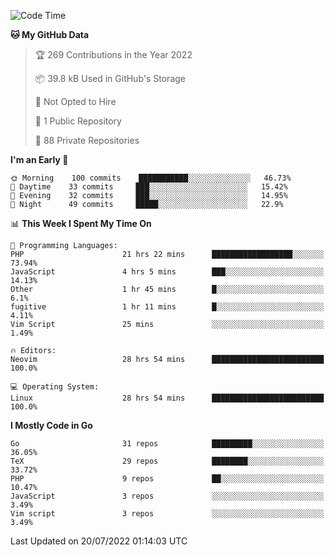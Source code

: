 
<!--START_SECTION:waka-->
![Code Time](http://img.shields.io/badge/Code%20Time-0%20secs-blue)

**🐱 My GitHub Data** 

> 🏆 269 Contributions in the Year 2022
 > 
> 📦 39.8 kB Used in GitHub's Storage 
 > 
> 🚫 Not Opted to Hire
 > 
> 📜 1 Public Repository 
 > 
> 🔑 88 Private Repositories  
 > 
**I'm an Early 🐤** 

```text
🌞 Morning    100 commits    ███████████░░░░░░░░░░░░░░   46.73% 
🌆 Daytime    33 commits     ███░░░░░░░░░░░░░░░░░░░░░░   15.42% 
🌃 Evening    32 commits     ███░░░░░░░░░░░░░░░░░░░░░░   14.95% 
🌙 Night      49 commits     █████░░░░░░░░░░░░░░░░░░░░   22.9%

```


📊 **This Week I Spent My Time On** 

```text
💬 Programming Languages: 
PHP                      21 hrs 22 mins      ██████████████████░░░░░░░   73.94% 
JavaScript               4 hrs 5 mins        ███░░░░░░░░░░░░░░░░░░░░░░   14.13% 
Other                    1 hr 45 mins        █░░░░░░░░░░░░░░░░░░░░░░░░   6.1% 
fugitive                 1 hr 11 mins        █░░░░░░░░░░░░░░░░░░░░░░░░   4.11% 
Vim Script               25 mins             ░░░░░░░░░░░░░░░░░░░░░░░░░   1.49%

🔥 Editors: 
Neovim                   28 hrs 54 mins      █████████████████████████   100.0%

💻 Operating System: 
Linux                    28 hrs 54 mins      █████████████████████████   100.0%

```

**I Mostly Code in Go** 

```text
Go                       31 repos            █████████░░░░░░░░░░░░░░░░   36.05% 
TeX                      29 repos            ████████░░░░░░░░░░░░░░░░░   33.72% 
PHP                      9 repos             ██░░░░░░░░░░░░░░░░░░░░░░░   10.47% 
JavaScript               3 repos             ░░░░░░░░░░░░░░░░░░░░░░░░░   3.49% 
Vim script               3 repos             ░░░░░░░░░░░░░░░░░░░░░░░░░   3.49%

```



 Last Updated on 20/07/2022 01:14:03 UTC
<!--END_SECTION:waka-->
